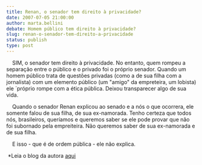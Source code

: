 ```yaml
---
title: Renan, o senador tem direito à privacidade?
date: 2007-07-05 21:00:00
author: marta.bellini
debate: Homem público tem direito à privacidade?
slug: renan-o-senador-tem-direito-a-privacidade
status: publish 
type: post
---
```


    SIM, o senador tem direito à privacidade. No entanto, quem rompeu a separação entre o público e o privado foi o próprio senador. Quando um homem público trata de questões privadas (como a de sua filha com a jornalista) com um elemento público (um "amigo" da empreteira, um lobista) ele ´próprio rompe com a ética pública. Deixou transparecer algo de sua vida.    
  
    Quando o senador Renan explicou ao senado e a nós o que ocorrera, ele somente falou de sua filha, de sua ex-namorada. Tenho certeza que todos nós, brasileiros, queríamos e queremos saber se ele pode provar que não foi subornado pela empreiteira. Não queremos saber de sua ex-namorada e de sua filha.    
  
    E isso - que é de ordem pública - ele não explica.  
  
 \*Leia o blog da autora [aqui](http://blogdamartabellini.blogspot.com/)  

